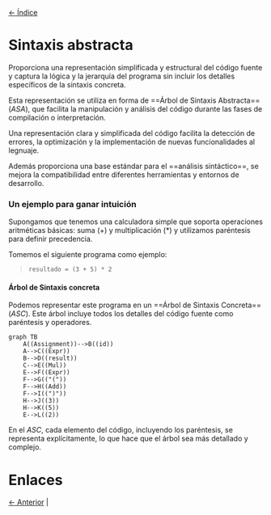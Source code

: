 [<- Índice](../LenguajesProgramacion.md)

# Sintaxis abstracta

Proporciona una representación simplificada y estructural del código fuente y captura la lógica y la jerarquía del programa sin incluir los detalles específicos de la sintaxis concreta.

Esta representación se utiliza en forma de ==Árbol de Sintaxis Abstracta== (*ASA*), que facilita la manipulación y análisis del código durante las fases de compilación o interpretación.

Una representación clara y simplificada del código facilita la detección de errores, la optimización y la implementación de nuevas funcionalidades al legnuaje.

Además proporciona una base estándar para el ==análisis sintáctico==, se mejora la compatibilidad entre diferentes herramientas y entornos de desarrollo.

### Un ejemplo para ganar intuición

Supongamos que tenemos una calculadora simple que soporta operaciones aritméticas básicas: suma (+) y multiplicación (\*) y utilizamos paréntesis para definir precedencia.

Tomemos el siguiente programa como ejemplo:

> `resultado = (3 + 5) * 2`

#### Árbol de Sintaxis concreta

Podemos representar este programa en un ==Árbol de Sintaxis Concreta== (*ASC*). Este árbol incluye todos los detalles del código fuente como paréntesis y operadores.

```mermaid
graph TB
    A((Assignment))-->B((id))
    A-->C((Expr))
	B-->D((result))
	C-->E((Mul))
	E-->F((Expr))
	F-->G(("("))
	F-->H((Add))
	F-->I((")"))
	H-->J((3))
	H-->K((5))
	E-->L((2))
```


En el *ASC*, cada elemento del código, incluyendo los paréntesis, se representa explícitamente, lo que hace que el árbol sea más detallado y complejo.

# Enlaces

[<- Anterior](LPNotaClase04.md) |